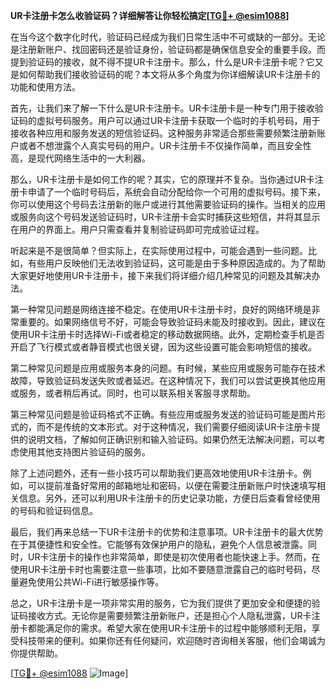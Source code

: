 **UR卡注册卡怎么收验证码？详细解答让你轻松搞定[[TG💪+ @esim1088](https://t.me/s/esim1088)]**

在当今这个数字化时代，验证码已经成为我们日常生活中不可或缺的一部分。无论是注册新账户、找回密码还是验证身份，验证码都是确保信息安全的重要手段。而提到验证码的接收，就不得不提UR卡注册卡。那么，什么是UR卡注册卡呢？它又是如何帮助我们接收验证码的呢？本文将从多个角度为你详细解读UR卡注册卡的功能和使用方法。

首先，让我们来了解一下什么是UR卡注册卡。UR卡注册卡是一种专门用于接收验证码的虚拟号码服务。用户可以通过UR卡注册卡获取一个临时的手机号码，用于接收各种应用和服务发送的短信验证码。这种服务非常适合那些需要频繁注册新账户或者不想泄露个人真实号码的用户。UR卡注册卡不仅操作简单，而且安全性高，是现代网络生活中的一大利器。

那么，UR卡注册卡是如何工作的呢？其实，它的原理并不复杂。当你通过UR卡注册卡申请了一个临时号码后，系统会自动分配给你一个可用的虚拟号码。接下来，你可以使用这个号码去注册新的账户或进行其他需要验证码的操作。当相关的应用或服务向这个号码发送验证码时，UR卡注册卡会实时捕获这些短信，并将其显示在用户的界面上。用户只需查看并复制验证码即可完成验证过程。

听起来是不是很简单？但实际上，在实际使用过程中，可能会遇到一些问题。比如，有些用户反映他们无法收到验证码，这可能是由于多种原因造成的。为了帮助大家更好地使用UR卡注册卡，接下来我们将详细介绍几种常见的问题及其解决办法。

第一种常见问题是网络连接不稳定。在使用UR卡注册卡时，良好的网络环境是非常重要的。如果网络信号不好，可能会导致验证码未能及时接收到。因此，建议在使用UR卡注册卡时选择Wi-Fi或者稳定的移动数据网络。此外，定期检查手机是否开启了飞行模式或者静音模式也很关键，因为这些设置可能会影响短信的接收。

第二种常见问题是应用或服务本身的问题。有时候，某些应用或服务可能存在技术故障，导致验证码发送失败或者延迟。在这种情况下，我们可以尝试更换其他应用或服务，或者稍后再试。同时，也可以联系相关客服寻求帮助。

第三种常见问题是验证码格式不正确。有些应用或服务发送的验证码可能是图片形式的，而不是传统的文本形式。对于这种情况，我们需要仔细阅读UR卡注册卡提供的说明文档，了解如何正确识别和输入验证码。如果仍然无法解决问题，可以考虑使用其他支持图片验证码的服务。

除了上述问题外，还有一些小技巧可以帮助我们更高效地使用UR卡注册卡。例如，可以提前准备好常用的邮箱地址和密码，以便在需要注册新账户时快速填写相关信息。另外，还可以利用UR卡注册卡的历史记录功能，方便日后查看曾经使用的号码和验证码信息。

最后，我们再来总结一下UR卡注册卡的优势和注意事项。UR卡注册卡的最大优势在于其便捷性和安全性。它能够有效保护用户的隐私，避免个人信息被泄露。同时，UR卡注册卡的操作也非常简单，即使是初次使用者也能快速上手。然而，在使用UR卡注册卡时也需要注意一些事项，比如不要随意泄露自己的临时号码，尽量避免使用公共Wi-Fi进行敏感操作等。

总之，UR卡注册卡是一项非常实用的服务，它为我们提供了更加安全和便捷的验证码接收方式。无论你是需要频繁注册新账户，还是担心个人隐私泄露，UR卡注册卡都能满足你的需求。希望大家在使用UR卡注册卡的过程中能够顺利无阻，享受科技带来的便利。如果你还有任何疑问，欢迎随时咨询相关客服，他们会竭诚为你提供帮助。

[[TG💪+ @esim1088](https://t.me/s/esim1088) ![Image](https://i.postimg.cc/4NQfJmqS/Snipaste-2025-05-13-00-14-12.png)]